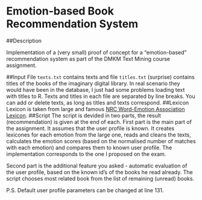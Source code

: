 # Emotion-based Book Recommendation System

##Description

Implementation of a (very small) proof of concept for a “emotion-based” recommendation system as part of the DMKM Text Mining course assignment.

##Input
File `texts.txt` contains texts and file `titles.txt` (surprise) contains titles of the books of the imaginary digital library. In real scenario they would have been
in the database, I just had some problems loading text with titles to R. Texts
and titles in each file are separated by line breaks. You can add or delete
texts, as long as titles and texts correspond.
##Lexicon
Lexicon is taken from large and famous [NRC Word-Emotion Association
Lexicon](ttp://saifmohammad.com/WebPages/NRC-Emotion-Lexicon.htm).
##Script
The script is devided in two parts, the result (recommendation) is given at
the end of each. First part is the main part of the assignment. It assumes
that the user profile is known. It creates lexicones for each emotion from the
large one, reads and cleans the texts, calculates the emotion scores (based
on the normalised number of matches with each emotion) and compares
them to known user profile. The implementation corresponds to the one I
proposed on the exam.

Second part is the additional feature you asked - automatic evaluation of
the user profile, based on the known id’s of the books he read already. The
script chooses most related book from the list of remaining (unread) books.

P.S. Default user profile parameters can be changed at line 131.
